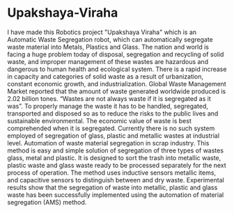 # Upakshaya-Viraha
I have made this Robotics project "Upakshaya Viraha" which is an Automatic Waste Segregation robot, which can automatically segregate waste material into Metals, Plastics and Glass. The nation and world is facing a huge problem today of disposal, segregation and recycling of solid waste, and improper management of these wastes are hazardous and dangerous to human health and ecological system. There is a rapid increase in capacity and categories of solid waste as a result of urbanization, constant economic growth, and industrialization. Global Waste Management Market reported that the amount of waste generated worldwide produced is 2.02 billion tones. “Wastes are not always waste if it is segregated as it was”. To properly manage the waste it has to be handled, segregated, transported and disposed so as to reduce the risks to the public lives and sustainable environmental. The economic value of waste is best comprehended when it is segregated. Currently there is no such system employed of segregation of glass, plastic and metallic wastes at industrial level. Automation of waste material segregation in scrap industry. This method is easy and simple solution of segregation of three types of wastes glass, metal and plastic. It is designed to sort the trash into metallic waste, plastic waste and glass waste ready to be processed separately for the next process of operation. The method uses inductive sensors metallic items, and capacitive sensors to distinguish between and dry waste. Experimental results show that the segregation of waste into metallic, plastic and glass waste has been successfully implemented using the automation of material segregation (AMS) method.
